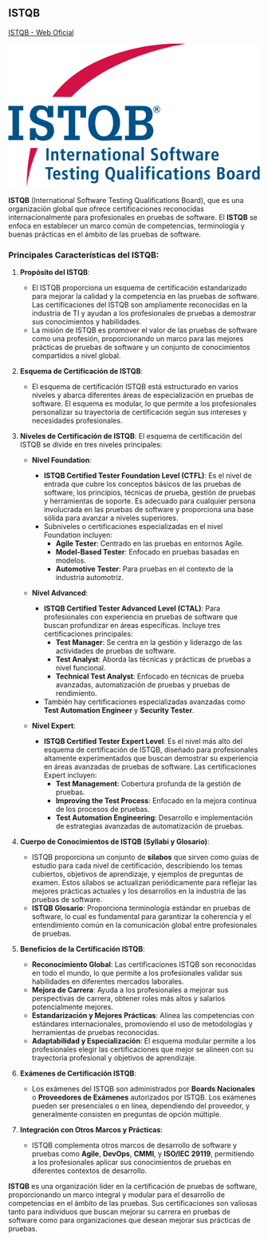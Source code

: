 ## ISTQB

[ISTQB - Web Oficial](https://www.istqb.org/)

![](images/2024-09-14-16-53-08.png)

**ISTQB** (International Software Testing Qualifications Board), que es una organización global que ofrece certificaciones reconocidas internacionalmente para profesionales en pruebas de software. El **ISTQB** se enfoca en establecer un marco común de competencias, terminología y buenas prácticas en el ámbito de las pruebas de software.

### Principales Características del ISTQB:

1. **Propósito del ISTQB**:
   - El ISTQB proporciona un esquema de certificación estandarizado para mejorar la calidad y la competencia en las pruebas de software. Las certificaciones del ISTQB son ampliamente reconocidas en la industria de TI y ayudan a los profesionales de pruebas a demostrar sus conocimientos y habilidades.
   - La misión de ISTQB es promover el valor de las pruebas de software como una profesión, proporcionando un marco para las mejores prácticas de pruebas de software y un conjunto de conocimientos compartidos a nivel global.

2. **Esquema de Certificación de ISTQB**:
   - El esquema de certificación ISTQB está estructurado en varios niveles y abarca diferentes áreas de especialización en pruebas de software. El esquema es modular, lo que permite a los profesionales personalizar su trayectoria de certificación según sus intereses y necesidades profesionales.

3. **Niveles de Certificación de ISTQB**:
   El esquema de certificación del ISTQB se divide en tres niveles principales:

   - **Nivel Foundation**:
     - **ISTQB Certified Tester Foundation Level (CTFL)**: Es el nivel de entrada que cubre los conceptos básicos de las pruebas de software, los principios, técnicas de prueba, gestión de pruebas y herramientas de soporte. Es adecuado para cualquier persona involucrada en las pruebas de software y proporciona una base sólida para avanzar a niveles superiores.
     - Subniveles o certificaciones especializadas en el nivel Foundation incluyen:
       - **Agile Tester**: Centrado en las pruebas en entornos Agile.
       - **Model-Based Tester**: Enfocado en pruebas basadas en modelos.
       - **Automotive Tester**: Para pruebas en el contexto de la industria automotriz.

   - **Nivel Advanced**:
     - **ISTQB Certified Tester Advanced Level (CTAL)**: Para profesionales con experiencia en pruebas de software que buscan profundizar en áreas específicas. Incluye tres certificaciones principales:
       - **Test Manager**: Se centra en la gestión y liderazgo de las actividades de pruebas de software.
       - **Test Analyst**: Aborda las técnicas y prácticas de pruebas a nivel funcional.
       - **Technical Test Analyst**: Enfocado en técnicas de prueba avanzadas, automatización de pruebas y pruebas de rendimiento.
     - También hay certificaciones especializadas avanzadas como **Test Automation Engineer** y **Security Tester**.

   - **Nivel Expert**:
     - **ISTQB Certified Tester Expert Level**: Es el nivel más alto del esquema de certificación de ISTQB, diseñado para profesionales altamente experimentados que buscan demostrar su experiencia en áreas avanzadas de pruebas de software. Las certificaciones Expert incluyen:
       - **Test Management**: Cobertura profunda de la gestión de pruebas.
       - **Improving the Test Process**: Enfocado en la mejora continua de los procesos de pruebas.
       - **Test Automation Engineering**: Desarrollo e implementación de estrategias avanzadas de automatización de pruebas.

4. **Cuerpo de Conocimientos de ISTQB (Syllabi y Glosario)**:
   - ISTQB proporciona un conjunto de **sílabos** que sirven como guías de estudio para cada nivel de certificación, describiendo los temas cubiertos, objetivos de aprendizaje, y ejemplos de preguntas de examen. Estos sílabos se actualizan periódicamente para reflejar las mejores prácticas actuales y los desarrollos en la industria de las pruebas de software.
   - **ISTQB Glosario**: Proporciona terminología estándar en pruebas de software, lo cual es fundamental para garantizar la coherencia y el entendimiento común en la comunicación global entre profesionales de pruebas.

5. **Beneficios de la Certificación ISTQB**:
   - **Reconocimiento Global**: Las certificaciones ISTQB son reconocidas en todo el mundo, lo que permite a los profesionales validar sus habilidades en diferentes mercados laborales.
   - **Mejora de Carrera**: Ayuda a los profesionales a mejorar sus perspectivas de carrera, obtener roles más altos y salarios potencialmente mejores.
   - **Estandarización y Mejores Prácticas**: Alinea las competencias con estándares internacionales, promoviendo el uso de metodologías y herramientas de pruebas reconocidas.
   - **Adaptabilidad y Especialización**: El esquema modular permite a los profesionales elegir las certificaciones que mejor se alineen con su trayectoria profesional y objetivos de aprendizaje.

6. **Exámenes de Certificación ISTQB**:
   - Los exámenes del ISTQB son administrados por **Boards Nacionales** o **Proveedores de Exámenes** autorizados por ISTQB. Los exámenes pueden ser presenciales o en línea, dependiendo del proveedor, y generalmente consisten en preguntas de opción múltiple.

7. **Integración con Otros Marcos y Prácticas**:
   - ISTQB complementa otros marcos de desarrollo de software y pruebas como **Agile**, **DevOps**, **CMMI**, y **ISO/IEC 29119**, permitiendo a los profesionales aplicar sus conocimientos de pruebas en diferentes contextos de desarrollo.

**ISTQB** es una organización líder en la certificación de pruebas de software, proporcionando un marco integral y modular para el desarrollo de competencias en el ámbito de las pruebas. Sus certificaciones son valiosas tanto para individuos que buscan mejorar su carrera en pruebas de software como para organizaciones que desean mejorar sus prácticas de pruebas.
